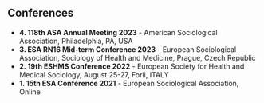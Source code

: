 ## Conferences

- **4. 118th ASA Annual Meeting 2023** - American Sociological Association, Philadelphia, PA, USA
- **3. ESA RN16 Mid-term Conference 2023** - European Sociological Association, Sociology of Health and Medicine, Prague, Czech Republic
- **2. 19th ESHMS Conference 2022** - European Society for Health and Medical Sociology, August 25-27, Forli, ITALY
- **1. 15th ESA Conference 2021** - European Sociological Association, Online
